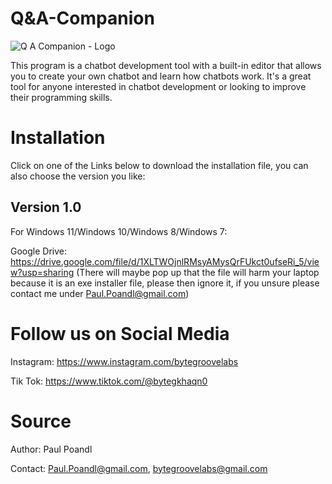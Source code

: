 # Q&A-Companion

![Q A Companion - Logo](https://user-images.githubusercontent.com/75140549/235306150-07abf8eb-7ec4-4214-88f5-c3a465526f28.png)

This program is a chatbot development tool with a built-in editor that allows you to create your own chatbot and learn how chatbots work. It's a great tool for anyone interested in chatbot development or looking to improve their programming skills.

# Installation

Click on one of the Links below to download the installation file, you can also choose the version you like:

## Version 1.0

For Windows 11/Windows 10/Windows 8/Windows 7:

Google Drive: https://drive.google.com/file/d/1XLTWOjnlRMsyAMysQrFUkct0ufseRi_5/view?usp=sharing (There will maybe pop up that the file will harm your laptop because it is an exe installer file, please then ignore it, if you unsure please contact me under Paul.Poandl@gmail.com)

# Follow us on Social Media

Instagram: https://www.instagram.com/bytegroovelabs

Tik Tok: https://www.tiktok.com/@bytegkhaqn0

# Source

Author: Paul Poandl

Contact: Paul.Poandl@gmail.com, bytegroovelabs@gmail.com
